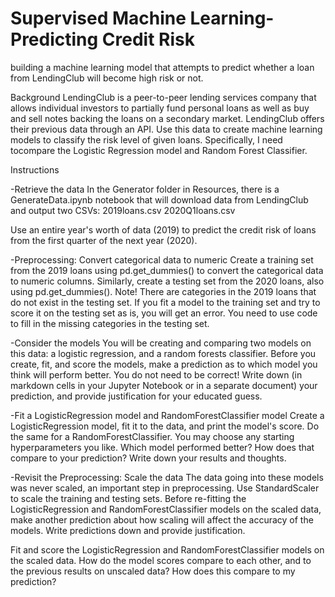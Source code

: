 # Supervised Machine Learning-Predicting Credit Risk

building a machine learning model that attempts to predict whether a loan from LendingClub will become high risk or not.

Background
LendingClub is a peer-to-peer lending services company that allows individual investors to partially fund personal loans as well as buy and sell notes backing the loans on a secondary market. LendingClub offers their previous data through an API.
Use this data to create machine learning models to classify the risk level of given loans. Specifically, I need tocompare the Logistic Regression model and Random Forest Classifier.

Instructions


-Retrieve the data
In the Generator folder in Resources, there is a GenerateData.ipynb notebook that will download data from LendingClub and output two CSVs:
2019loans.csv
2020Q1loans.csv

Use an entire year's worth of data (2019) to predict the credit risk of loans from the first quarter of the next year (2020).


-Preprocessing: Convert categorical data to numeric
Create a training set from the 2019 loans using pd.get_dummies() to convert the categorical data to numeric columns. Similarly, create a testing set from the 2020 loans, also using pd.get_dummies(). Note! There are categories in the 2019 loans that do not exist in the testing set. If you fit a model to the training set and try to score it on the testing set as is, you will get an error. You need to use code to fill in the missing categories in the testing set.


-Consider the models
You will be creating and comparing two models on this data: a logistic regression, and a random forests classifier. Before you create, fit, and score the models, make a prediction as to which model you think will perform better. You do not need to be correct! Write down (in markdown cells in your Jupyter Notebook or in a separate document) your prediction, and provide justification for your educated guess.


-Fit a LogisticRegression model and RandomForestClassifier model
Create a LogisticRegression model, fit it to the data, and print the model's score. Do the same for a RandomForestClassifier. You may choose any starting hyperparameters you like. Which model performed better? How does that compare to your prediction? Write down your results and thoughts.


-Revisit the Preprocessing: Scale the data
The data going into these models was never scaled, an important step in preprocessing. Use StandardScaler to scale the training and testing sets. Before re-fitting the LogisticRegression and RandomForestClassifier models on the scaled data, make another prediction about how scaling will affect the accuracy of the models. Write predictions down and provide justification.


Fit and score the LogisticRegression and RandomForestClassifier models on the scaled data. How do the model scores compare to each other, and to the previous results on unscaled data? How does this compare to my prediction? 

